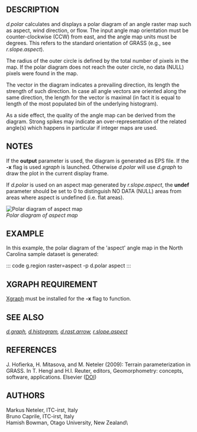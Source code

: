 ## DESCRIPTION

*d.polar* calculates and displays a polar diagram of an angle raster map
such as aspect, wind direction, or flow. The input angle map orientation
must be counter-clockwise (CCW) from east, and the angle map units must
be degrees. This refers to the standard orientation of GRASS (e.g., see
*r.slope.aspect*).

The radius of the outer circle is defined by the total number of pixels
in the map. If the polar diagram does not reach the outer circle, no
data (NULL) pixels were found in the map.

The vector in the diagram indicates a prevailing direction, its length
the strength of such direction. In case all angle vectors are oriented
along the same direction, the length for the vector is maximal (in fact
it is equal to length of the most populated bin of the underlying
histogram).

As a side effect, the quality of the angle map can be derived from the
diagram. Strong spikes may indicate an over-representation of the
related angle(s) which happens in particular if integer maps are used.

## NOTES

If the **output** parameter is used, the diagram is generated as EPS
file. If the **-x** flag is used *xgraph* is launched. Otherwise
*d.polar* will use *d.graph* to draw the plot in the current display
frame.

If *d.polar* is used on an aspect map generated by *r.slope.aspect*, the
**undef** parameter should be set to 0 to distinguish NO DATA (NULL)
areas from areas where aspect is undefined (i.e. flat areas).

![Polar diagram of aspect map](d_polar_aspect.png)\
*Polar diagram of aspect map*

## EXAMPLE

In this example, the polar diagram of the \'aspect\' angle map in the
North Carolina sample dataset is generated:

::: code
    g.region raster=aspect -p
    d.polar aspect
:::

## XGRAPH REQUIREMENT

[Xgraph](http://www.xgraph.org) must be installed for the **-x** flag to
function.

## SEE ALSO

*[d.graph](d.graph.html), [d.histogram](d.histogram.html),
[d.rast.arrow](d.rast.arrow.html),
[r.slope.aspect](r.slope.aspect.html)*

## REFERENCES

J. Hofierka, H. Mitasova, and M. Neteler (2009): Terrain
parameterization in GRASS. In T. Hengl and H.I. Reuter, editors,
Geomorphometry: concepts, software, applications. Elsevier
([DOI](http://dx.doi.org/10.1016/S0166-2481(08)00017-2))

## AUTHORS

Markus Neteler, ITC-irst, Italy\
Bruno Caprile, ITC-irst, Italy\
Hamish Bowman, Otago University, New Zealand\
